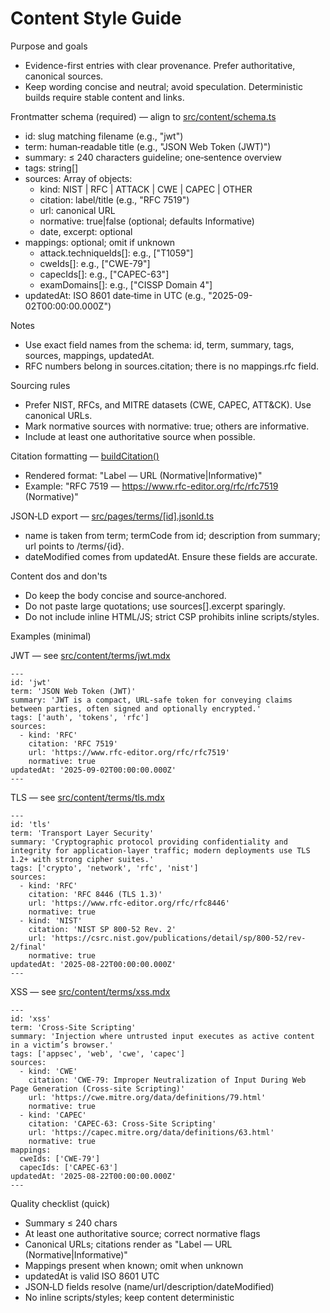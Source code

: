 # Content Style Guide

Purpose and goals
- Evidence-first entries with clear provenance. Prefer authoritative, canonical sources.
- Keep wording concise and neutral; avoid speculation. Deterministic builds require stable content and links.

Frontmatter schema (required) — align to [src/content/schema.ts](src/content/schema.ts:1)
- id: slug matching filename (e.g., "jwt")
- term: human‑readable title (e.g., "JSON Web Token (JWT)")
- summary: ≤ 240 characters guideline; one‑sentence overview
- tags: string[]
- sources: Array of objects:
  - kind: NIST | RFC | ATTACK | CWE | CAPEC | OTHER
  - citation: label/title (e.g., "RFC 7519")
  - url: canonical URL
  - normative: true|false (optional; defaults Informative)
  - date, excerpt: optional
- mappings: optional; omit if unknown
  - attack.techniqueIds[]: e.g., ["T1059"]
  - cweIds[]: e.g., ["CWE-79"]
  - capecIds[]: e.g., ["CAPEC-63"]
  - examDomains[]: e.g., ["CISSP Domain 4"]
- updatedAt: ISO 8601 date‑time in UTC (e.g., "2025-09-02T00:00:00.000Z")

Notes
- Use exact field names from the schema: id, term, summary, tags, sources, mappings, updatedAt.
- RFC numbers belong in sources.citation; there is no mappings.rfc field.

Sourcing rules
- Prefer NIST, RFCs, and MITRE datasets (CWE, CAPEC, ATT&CK). Use canonical URLs.
- Mark normative sources with normative: true; others are informative.
- Include at least one authoritative source when possible.

Citation formatting — [buildCitation()](src/lib/citation.ts:21)
- Rendered format: "Label — URL (Normative|Informative)"
- Example: "RFC 7519 — https://www.rfc-editor.org/rfc/rfc7519 (Normative)"

JSON‑LD export — [src/pages/terms/[id].jsonld.ts](src/pages/terms/%5Bid%5D.jsonld.ts:12)
- name is taken from term; termCode from id; description from summary; url points to /terms/{id}.
- dateModified comes from updatedAt. Ensure these fields are accurate.

Content dos and don'ts
- Do keep the body concise and source‑anchored.
- Do not paste large quotations; use sources[].excerpt sparingly.
- Do not include inline HTML/JS; strict CSP prohibits inline scripts/styles.

Examples (minimal)

JWT — see [src/content/terms/jwt.mdx](src/content/terms/jwt.mdx:1)
```mdx
---
id: 'jwt'
term: 'JSON Web Token (JWT)'
summary: 'JWT is a compact, URL‑safe token for conveying claims between parties, often signed and optionally encrypted.'
tags: ['auth', 'tokens', 'rfc']
sources:
  - kind: 'RFC'
    citation: 'RFC 7519'
    url: 'https://www.rfc-editor.org/rfc/rfc7519'
    normative: true
updatedAt: '2025-09-02T00:00:00.000Z'
---
```

TLS — see [src/content/terms/tls.mdx](src/content/terms/tls.mdx:1)
```mdx
---
id: 'tls'
term: 'Transport Layer Security'
summary: 'Cryptographic protocol providing confidentiality and integrity for application‑layer traffic; modern deployments use TLS 1.2+ with strong cipher suites.'
tags: ['crypto', 'network', 'rfc', 'nist']
sources:
  - kind: 'RFC'
    citation: 'RFC 8446 (TLS 1.3)'
    url: 'https://www.rfc-editor.org/rfc/rfc8446'
    normative: true
  - kind: 'NIST'
    citation: 'NIST SP 800-52 Rev. 2'
    url: 'https://csrc.nist.gov/publications/detail/sp/800-52/rev-2/final'
    normative: true
updatedAt: '2025-08-22T00:00:00.000Z'
---
```

XSS — see [src/content/terms/xss.mdx](src/content/terms/xss.mdx:1)
```mdx
---
id: 'xss'
term: 'Cross-Site Scripting'
summary: 'Injection where untrusted input executes as active content in a victim’s browser.'
tags: ['appsec', 'web', 'cwe', 'capec']
sources:
  - kind: 'CWE'
    citation: 'CWE-79: Improper Neutralization of Input During Web Page Generation (Cross-site Scripting)'
    url: 'https://cwe.mitre.org/data/definitions/79.html'
    normative: true
  - kind: 'CAPEC'
    citation: 'CAPEC-63: Cross-Site Scripting'
    url: 'https://capec.mitre.org/data/definitions/63.html'
    normative: true
mappings:
  cweIds: ['CWE-79']
  capecIds: ['CAPEC-63']
updatedAt: '2025-08-22T00:00:00.000Z'
---
```

Quality checklist (quick)
- Summary ≤ 240 chars
- At least one authoritative source; correct normative flags
- Canonical URLs; citations render as "Label — URL (Normative|Informative)"
- Mappings present when known; omit when unknown
- updatedAt is valid ISO 8601 UTC
- JSON‑LD fields resolve (name/url/description/dateModified)
- No inline scripts/styles; keep content deterministic

<!-- noop: retrigger CI for PR #41; no functional change -->